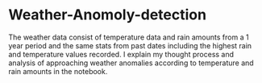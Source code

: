 # Weather-Anomoly-detection
The weather data consist of temperature data and rain amounts from a 1 year period and the same 
stats from past dates including the highest rain and temperature values recorded.
I explain my thought process and analysis of approaching weather anomalies according to temperature and rain amounts in the notebook.

